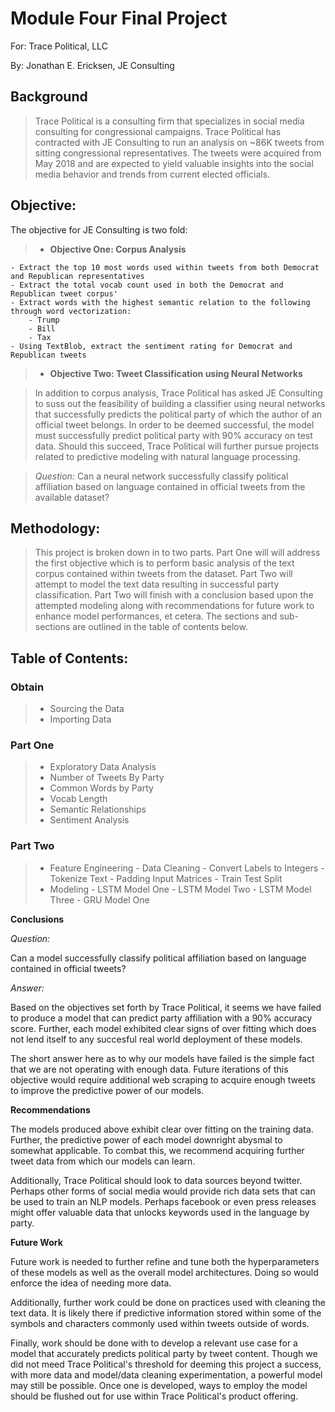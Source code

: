 # Module Four Final Project

For: Trace Political, LLC

By: Jonathan E. Ericksen, JE Consulting

## Background
> Trace Political is a consulting firm that specializes in social media consulting for congressional campaigns. Trace Political has contracted with JE Consulting to run an analysis on ~86K tweets from sitting congressional representatives. The tweets were acquired from May 2018 and are expected to yield valuable insights into the social media behavior and trends from current elected officials. 

## Objective:
The objective for JE Consulting is two fold: 

>- **Objective One: Corpus Analysis**

    - Extract the top 10 most words used within tweets from both Democrat and Republican representatives
    - Extract the total vocab count used in both the Democrat and Republican tweet corpus'
    - Extract words with the highest semantic relation to the following through word vectorization: 
        - Trump
        - Bill
        - Tax
    - Using TextBlob, extract the sentiment rating for Democrat and Republican tweets

>- **Objective Two: Tweet Classification using Neural Networks**

  > In addition to corpus analysis, Trace Political has asked JE Consulting to suss out the feasibility of building a classifier using neural networks that successfully predicts the political party of which the author of an official tweet belongs. In order to be deemed successful, the model must successfully predict political party with 90% accuracy on test data. Should this succeed, Trace Political will further pursue projects related to predictive modeling with natural language processing.
  
  >*Question:*
  > Can a neural network successfully classify political affiliation based on language contained in official tweets from the available dataset?

## Methodology:

> This project is broken down in to two parts. Part One will will address the first objective which is to perform basic analysis of the text corpus contained within tweets from the dataset. Part Two will attempt to model the text data resulting in successful party classification. Part Two will finish with a conclusion based upon the attempted modeling along with recommendations for future work to enhance model performances, et cetera. The sections and sub-sections are outlined in the table of contents below.

## Table of Contents:
### Obtain 
> - Sourcing the Data
> - Importing Data

### Part One

> - Exploratory Data Analysis 
> - Number of Tweets By Party
> - Common Words by Party
> - Vocab Length
> - Semantic Relationships
> - Sentiment Analysis

### Part Two

> - Feature Engineering
    - Data Cleaning
    - Convert Labels to Integers
    - Tokenize Text
    - Padding Input Matrices
    - Train Test Split
> - Modeling
    - LSTM Model One
    - LSTM Model Two
    - LSTM Model Three
    - GRU Model One
    
**Conclusions**

*Question:* 

Can a model successfully classify political affiliation based on language contained in official tweets?

*Answer:* 

Based on the objectives set forth by Trace Political, it seems we have failed to produce a model that can predict party affiliation with a 90% accuracy score. Further, each model exhibited clear signs of over fitting which does not lend itself to any succesful real world deployment of these models.

The short answer here as to why our models have failed is the simple fact that we are not operating with enough data. Future iterations of this objective would require additional web scraping to acquire enough tweets to improve the predictive power of our models. 

**Recommendations**

The models produced above exhibit clear over fitting on the training data. Further, the predictive power of each model downright abysmal to somewhat applicable. To combat this, we recommend acquiring further tweet data from which our models can learn. 

Additionally, Trace Political should look to data sources beyond twitter. Perhaps other forms of social media would provide rich data sets that can be used to train an NLP models. Perhaps facebook or even press releases might offer valuable data that unlocks keywords used in the language by party. 

**Future Work**

Future work is needed to further refine and tune both the hyperparameters of these models as well as the overall model architectures. Doing so would enforce the idea of needing more data. 

Additionally, further work could be done on practices used with cleaning the text data. It is likely there if predictive information stored within some of the symbols and characters commonly used within tweets outside of words. 

Finally, work should be done with to develop a relevant use case for a model that accurately predicts political party by tweet content. Though we did not meed Trace Political's threshold for deeming this project a success, with more data and model/data cleaning experimentation, a powerful model may still be possible. Once one is developed, ways to employ the model should be flushed out for use within Trace Political's product offering.
